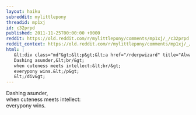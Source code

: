 ```yaml
---
layout: haiku
subreddit: mylittlepony
threadid: mp1xj
id: c32prpd
published: 2011-11-25T00:00:00 +0000
reddit: https://old.reddit.com/r/mylittlepony/comments/mp1xj/_/c32prpd
reddit_context: https://old.reddit.com/r/mylittlepony/comments/mp1xj/_/c32prpd?context=3
html: |
   &lt;div class="md"&gt;&lt;p&gt;&lt;a href="/rderpwizard" title="Always Relevant / Replies And Upvotes For All / Paper Bag Princess"&gt;&lt;/a&gt; 
   Dashing asunder,&lt;br/&gt;
   when cuteness meets intellect:&lt;br/&gt;
   everypony wins.&lt;/p&gt;
   &lt;/div&gt;
---
```


[](/rderpwizard "Always Relevant / Replies And Upvotes For All / Paper Bag Princess") 
Dashing asunder,  
when cuteness meets intellect:  
everypony wins.